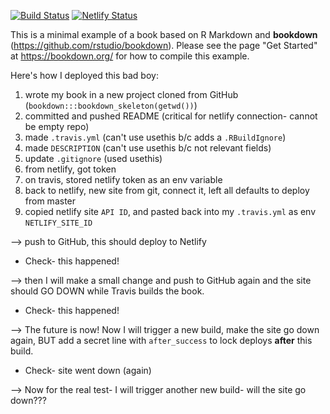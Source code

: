 [![Build Status](https://travis-ci.com/apreshill/badbook.svg?branch=master)](https://travis-ci.com/apreshill/badbook) [![Netlify Status](https://api.netlify.com/api/v1/badges/2c55589d-0bcd-4f22-b4b7-9580f622f317/deploy-status)](https://app.netlify.com/sites/suspicious-saha-9e4bcc/deploys)

This is a minimal example of a book based on R Markdown and **bookdown** (https://github.com/rstudio/bookdown). Please see the page "Get Started" at https://bookdown.org/ for how to compile this example.

Here's how I deployed this bad boy:

1. wrote my book in a new project cloned from GitHub (`bookdown:::bookdown_skeleton(getwd())`)
1. committed and pushed README (critical for netlify connection- cannot be empty repo)
1. made `.travis.yml` (can't use usethis b/c adds a `.RBuildIgnore`)
1. made `DESCRIPTION` (can't use usethis b/c not relevant fields)
1. update `.gitignore` (used usethis)
1. from netlify, got token
1. on travis, stored netlify token as an env variable
1. back to netlify, new site from git, connect it, left all defaults to deploy from master
1. copied netlify site `API ID`, and pasted back into my `.travis.yml` as env `NETLIFY_SITE_ID`

--> push to GitHub, this should deploy to Netlify
  + Check- this happened!

--> then I will make a small change and push to GitHub again and the site should GO DOWN while Travis builds the book.
  + Check- this happened!

--> The future is now! Now I will trigger a new build, make the site go down again, BUT add a secret line with `after_success` to lock deploys **after** this build.
  + Check- site went down (again)
  
--> Now for the real test- I will trigger another new build- will the site go down???

